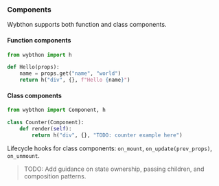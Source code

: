 ### Components

Wybthon supports both function and class components.

#### Function components

```python
from wybthon import h

def Hello(props):
    name = props.get("name", "world")
    return h("div", {}, f"Hello {name}")
```

#### Class components

```python
from wybthon import Component, h

class Counter(Component):
    def render(self):
        return h("div", {}, "TODO: counter example here")
```

Lifecycle hooks for class components: `on_mount`, `on_update(prev_props)`, `on_unmount`.

> TODO: Add guidance on state ownership, passing children, and composition patterns.
